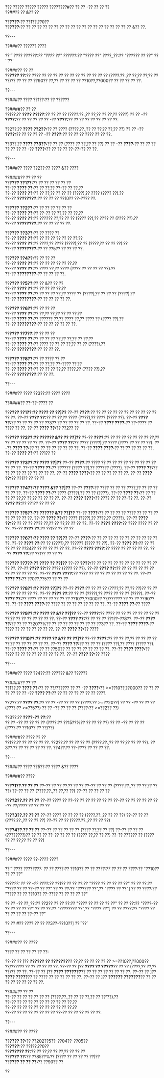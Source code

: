 ??? ????? ????? ????? ????????#?? ?? ?? -?? ?? ?? ??  
??##?? ?? &?? ??

??**????:**?? ??1??.??0??  
??**????:**?? ?? ?? ?? ?? ?? ?? ?? ?? ?? ?? ?? ?? ?? ?? ?? ?? ?? ?? ?? &?? ??.

??---

??###?? ?????? ????  

??```????
????_??:?? "???? ??"
????_??:?? "???? ??"
????_??:?? "?????? ?? ??"
??``??`

??###?? ?? ??  
??**???? ??:**?? ???? ?? ?? ?? ?? ?? ?? ?? ?? ?? ?? ?? ?? (????.??.,?? ??,?? ??,?? ?? ??)?? ?? ?? ?? ??90?? ??,?? ?? ?? ?? ?? ??10??,??000?? ?? ?? ?? ?? ??.

??---

??###?? ???? ??1??:?? ?? ??????  

??####?? ?? ??  
??1??.?? **???? ??1??:**?? ?? ?? ?? (????.??.,?? ??,?? ?? ??,?? ????)
??  ?? -?? **????:**?? ?? ?? ??
??  ?? -?? **????:**?? ?? ?? ?? ?? ?? ?? ?? ??.

??2??.?? **???? ??2??:**?? ?? ???? (????.??.,?? ?? ??,?? ??,?? ??)
??  ?? -?? **????:**?? ?? ??
??  ?? -?? **????:**?? ?? ?? ?? ???? ?? ?? ??.

??3??.?? **???? ??3??:**?? ?? ?? (???? ?? ??,?? ?? ??)
??  ?? -?? **????:**?? ?? ?? ?? ?? ??
??  ?? -?? **????:**?? ?? ?? ?? ??-??-?? ?? ??.

??---

??###?? ???? ??2??:?? ???? &?? ????  

??####?? ?? ?? ??  
??**???? ??1??:**?? ?? ?? ?? ?? ?? ??  
??-?? **???? ??:**?? ?? ??,?? ??-?? ?? ??.??  
??-?? **???? ??:**?? ?? ??,?? ?? ?? ?? (????),?? ???? (???? ??).??  
??-?? **????????:**?? ?? ?? ?? ??10?? ??-???? ??.

??**???? ??2??:**?? ?? ?? ?? ?? ?? ??  
??-?? **???? ??:**?? ??-?? ?? ??,?? ?? ??.??  
??-?? **???? ??:**?? ?????? ??,?? ?? ?? (???? ??),?? ???? ?? (???? ??).??  
??-?? **????????:**?? ?? ?? ?? ?? ??.

??**???? ??3??:**?? ?? ???? ??  
??-?? **???? ??:**?? ?? ?? ?? ?? ?? ?? ??.??  
??-?? **???? ??:**?? ????,?? ???? (????),?? ?? (????,?? ?? ?? ??).??  
??-?? **????????:**?? ?? ??5?? ?? ?? ?? ??.

??**???? ??4??:**?? ?? ?? ??  
??-?? **???? ??:**?? ?? ?? ?? ?? ?? ??.??  
??-?? **???? ??:**?? ???? ??,?? ???? (???? ?? ?? ?? ?? ??).??  
??-?? **????????:**?? ?? ?? ?? ??.

??**???? ??5??:**?? ?? &?? ?? ??  
??-?? **???? ??:**?? ?? ?? ?? ??.??  
??-?? **???? ??:**?? ?? ?? ?? ??,?? ???? ?? (????),?? ?? ?? ?? (????).??  
??-?? **????????:**?? ?? ?? ?? ?? ??.

??**???? ??6??:**?? ?? ?? ??  
??-?? **???? ??:**?? ??,?? ??,?? ?? ?? ??.??  
??-?? **???? ??:**?? ?????? ??,?? ???? ??,?? ???? ?? (???? ??).??  
??-?? **????????:**?? ?? ?? ?? ?? ?? ??.

??**???? ??7??:**?? ?? ?? ??  
??-?? **???? ??:**?? ?? ?? ?? ??,?? ??,?? ?? ??.??  
??-?? **???? ??:**?? ???? ?? ?? ?? ??,?? ?? ?? (????).??  
??-?? **????????:**?? ?? ?? ??.

??**???? ??8??:**?? ?? ???? ?? ??  
??-?? **???? ??:**?? ?? ??,?? ??-???? ??.??  
??-?? **???? ??:**?? ?? ?? ?? ??,?? ????.?? (???? ??).??  
??-?? **????????:**?? ?? ??.

??---

??###?? ???? ??3??:?? ???? ????  

??####?? ??-??-???? ??  

??**???? ??1??:?? ???? ?? ??]??**
??-?? **????:**?? ?? ?? ?? ?? ?? ?? ?? ?? ?? ?? ?? ?? ??.
??-?? **???? ??:**?? ?? ??,?? ???? (????),?? ???? (???? ??).
??-?? **???? ??:**?? ?? ?? ?? ?? ?? ??3?? ?? ?? ?? ?? ?? ??.
??-?? **???? ????:**?? ??-???? ?? ???? ?? ??.
??-?? **???? ??:**?? ??2?? ??

??**???? ??2??:?? ?????? &?? ?? ??]??**
??-?? **????:**?? ?? ?? ?? ?? ?? ?? ?? ??,?? ?? ?? ?? ?? ?? ?? ??.
??-?? **???? ??:**?? ???? (????),?? ???? (???? ?? ?? ?? ??).
??-?? **???? ??:**?? ?? ?? ?? ?? ?? ?? ?? ??.
??-?? **???? ????:**?? ??'?? ?? ?? ?? ??.
??-?? **???? ??:**?? ??1?? ??

??**???? ??3??:?? ???? ??]??**
??-?? **????:**?? ???? ?? ?? ?? ?? ?? ?? ?? ?? ?? ?? ?? ?? ??.
??-?? **???? ??:**?? ?????? (???? ??),?? ?????? (????).
??-?? **???? ??:**?? ?? ?? ?? ?? ?? ?? ?? ?? ??.
??-?? **???? ????:**?? ?? ?? ?? ?? ?? ??.
??-?? **???? ??:**?? ??1?? ?? ?? ??

??**???? ??4??:?? ???? &?? ??]??**
??-?? **????:**?? ???? ?? ?? ?? ????,?? ?? ?? ?? ?? ?? ??.
??-?? **???? ??:**?? ???? (????),?? ?? ?? (????).
??-?? **???? ??:**?? ?? ?? ?? ?? ??,?? ??,?? ?? ?? ?? ??.
??-?? **???? ????:**?? ???? ?? ?? ??-?? ??.
??-?? **???? ??:**?? ??1?? ?? ?? ??

??**???? ??5??:?? ?????? &?? ??]??**
??-?? **????:**?? ?? ?? ?? ?? ???? ?? ?? ?? ?? ?? ?? ?? ?? ??.
??-?? **???? ??:**?? ???? (????),?? ????.?? (????).
??-?? **???? ??:**?? ?? ?? ?? ???? ??,?? ?? ??,?? ?? ?? ??.
??-?? **???? ????:**?? ???? ???? ?? ?? ??.
??-?? **???? ??:**?? ??1?? ?? ?? ??

??**???? ??6??:?? ???? ?? ??]??**
??-?? **????:**?? ?? ?? ?? ?? ?? ?? ?? ?? ?? ?? ?? ??.
??-?? **???? ??:**?? ?? (????),?? ?????? (???? ?? ??).
??-?? **???? ??:**?? ?? ?? ?? ?? ?? ??24?? ?? ?? ?? ?? ?? ??.
??-?? **???? ????:**?? ???? ?? ?? ?? ?? ??.
??-?? **???? ??:**?? ??1?? ?? ?? ??

??**???? ??7??:?? ???? ?? ??]??**
??-?? **????:**?? ?? ?? ?? ?? ?? ?? ?? ?? ?? ?? ?? ?? ??.
??-?? **???? ??:**?? ???? (???? ?? ??).
??-?? **???? ??:**?? ?? ?? ?? ?? ?? ?? ?? ?? ?? ?? ?? ??.
??-?? **???? ????:**?? ???? ?? ?? ?? ?? ?? ?? ?? ?? ??.
??-?? **???? ??:**?? ??0??.??5?? ?? ?? ??

??**???? ??8??:?? ???? ??]??**
??-?? **????:**?? ?? ?? ?? (????,?? ??,?? ??)?? ?? ?? ?? ?? ?? ?? ?? ??.
??-?? **???? ??:**?? ?? ?? (????),?? ???? ?? ?? ?? (????).
??-?? **???? ??:**?? ???? ?? ?? ?? ?? ?? ?? ??10??,??000?? ??/?????? ?? ?? ?? ??90?? ??.
??-?? **???? ????:**?? ???? ?? ?? ?? ?? ?? ?? ?? ??.
??-?? **???? ??:**?? ????

??**???? ??9??:?? ???? ?? &?? ??]??**
??-?? **????:**?? ???? ?? ?? ?? ?? ?? ?? ?? ?? ??,?? ?? ?? ?? ?? ?? ?? ??.
??-?? **???? ??:**?? ?? ?? ?? ??1??-??8??.
??-?? **???? ??:**?? ?? ?? ??20??%?? ?? ?? ?? ?? ?? ?? ?? ?? ??3?? ??.
??-?? **???? ????:**?? ???? ?? ?? ?? ?? ?? ?? ??.
??-?? **???? ??:**?? ????

??**???? ??10??:?? ???? ?? &?? ?? ??]??**
??-?? **????:**?? ?? ?? ??,?? ?? ?? ?? ?? ??,?? ?? ?? ?? ?? ?? ??.
??-?? **???? ??:**?? ?? ?? ?? (???? ??),?? ???? (???? ??).
??-?? **???? ??:**?? ?? ?? ??50?? ?? ?? ?? ?? ?? ?? ?? ??.
??-?? **???? ????:**?? ???? ?? ?? ?? ?? ?? ?? ?? ?? ??.
??-?? **???? ??:**?? ????

??---

??###?? ???? ??4??:?? ?????? &?? ??????  

??####?? ?? ??  
??1??.?? **???? ??:**?? ?? ??/??????
??  ?? -?? **????:**?? >=??10??,??000?? ?? ?? ?? ?? ??
??  ?? -?? **???? ??:**?? ?? ?? ?? ?? ?? ?? ?? ????.

??2??.?? **???? ??:**?? 
??  ?? -?? ?? ?? ?? (????:?? >=??20??)
??  ?? -?? ?? ?? ?? (????:?? >=??5??)
??  ?? -?? ?? ?? ?? (????:?? >=??2?? ??)

??3??.?? **????-?? ??:**??  
??  ?? -?? ?? ?? ?? ?? (????:?? ??15??%?? ?? ?? ?? ??)
??  ?? -?? ?? ?? ?? (????:?? ??10?? ?? ??/??)

??####?? ???? ?? ??  
??1??.?? ?? ?? ?? ?? ??.
??2??.?? ?? ?? ?? ?? (????.??.,?? ?? ??,?? ?? ?? ??).
??3??.?? ?? ?? ?? ?? ?? ??.
??4??.?? ??-???? ?? ?? ?? ??.

??---

??###?? ???? ??5??:?? ???? &?? ????  

??####?? ????  

??**??1??.?? ?? ??**
??-?? ?? ?? ??.?? ?? ??
??-?? ?? ?? ?? (????.??.,?? ?? ??,?? ?? ??)
??-?? ?? ?? (????.??.,?? ??,?? ??)
??-?? ?? ?? ?? ??

??**??2??.?? ?? ??**
??-?? ???? ??
??-?? ?? ?? ?? ?? ?? ??
??-?? ?? ?? ?? ?? ??
??-?? ??/???? ?? ?? ?? ??

??**??3??.?? ?? ??**
??-?? ???? ?? ?? ?? ?? (????.??.,?? ?? ?? ??)
??-?? ?? ?? (????.??.,?? ?? ?? ??)
??-?? ?? ?? (????.??.,?? ?? ?? ??)

??**??4??.?? ?? ??**
??-?? ?? ?? ?? ?? ?? (???? ??,?? ?? ??)
??-?? ?? ?? ?? (????????)?? ?? ?? ??
??-?? ?? ?? ?? (???? ??,?? ?? ??)
??-?? ?????? ?? (???? ?? ?? ??,?? ?? ?? ??)

??---

??###?? ???? ??-???? ????  

??```????
????_????:
?? ?? ??_??:?? ??10??
?? ?? ??_??:?? ??
?? ?? ??_??:?? "??10?? ?? ?? ??"

????_??:
?? ?? -?? ??_??:?? ??1??
??   ?? ??:?? "???? ?? ?? ?? ?? ??"
??   ?? ??:?? "???? ?? ?? ??-?? ?? ??"
??   ?? ??:?? "?????? ??",?? "???? ?? ??"]
??   ?? ????:?? "???? ?? ?? ??10?? ??-???? ?? ?? ?? ?? ??"

?? ?? -?? ??_??:?? ??2??
??   ?? ??:?? "???? ?? ?? ?? ?? ??"
??   ?? ??:?? "????-?? ?? ?? ?? ?? ??"
??   ?? ??:?? "???????? ??",?? "???? ??"]
??   ?? ????:?? "???? ?? ?? ?? ?? ?? ??-?? ??"

?? ?? #?? ???? ?? ?? ??3??-??10??]
??``??`

??---

??###?? ?? ????  

???? ?? ?? ?? ?? ?? ??:

??-?? ?? ]?? **?????? ?? ???????**?? ??,?? ?? ?? ?? ?? ?? >=??10??,??000?? ??/?????? ?? ?? ?? ?? ?? ??.
??-?? ?? ]?? **???? ?? ?????**?? ?? ?? (????,?? ??,?? ??)?? ?? ??.
??-?? ?? ]?? **???? ???????**?? ?? ?? ?? ?? ?? ?? ?? ??.
??-?? ?? ]?? **???? ?????**?? ?? ???? ?? ?? ?? ?? ?? ??.
??-?? ?? ]?? **?????? ???????**?? ?? ?? ?? ?? ?? ?? ?? ?? ??.

??###?? ?? ??  
??-?? ?? ?? ?? ?? ?? ?? (????.??.,?? ?? ?? ??,?? ?? ??'??).??  
??-?? ?? ?? ?? ?? ?? ?? ?? ?? ?? ??.??  
??-?? ?? ?? ?? ?? ?? ?? ?? ?? ?? ??.??  
??-?? ?? ?? ?? ?? ?? ?? ?? ??-?? ?? ?? ?? ?? ?? ??.

??---

??###?? ?? ????  

??**???? ??:**?? ??202??5??-??04??-??05??  
??**????:**?? ??1??.??0??  
??**?????? ??:**?? ?? ??,?? ?? ??,?? ?? ?? ??  
??**???? ??:**?? ??85??%?? (???? ?? ?? ?? ?? ??)??  
??**???? ?? ?? ??:**?? ??90?? ??

??